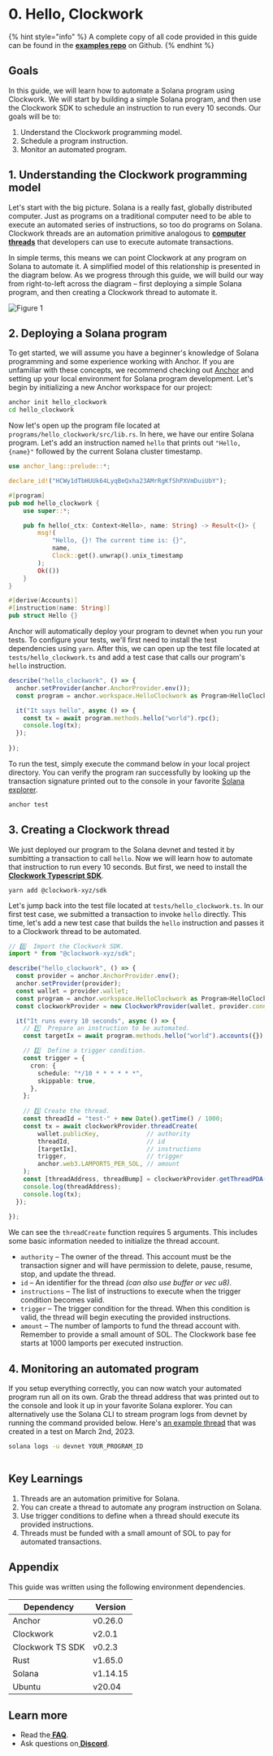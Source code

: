 # 0. Hello, Clockwork

{% hint style="info" %}
A complete copy of all code provided in this guide can be found in the [**examples repo**](https://github.com/clockwork-xyz/examples/tree/main/hello\_clockwork) on Github.
{% endhint %}

## Goals

In this guide, we will learn how to automate a Solana program using Clockwork. We will start by building a simple Solana program, and then use the Clockwork SDK to schedule an instruction to run every 10 seconds. Our goals will be to:

1. Understand the Clockwork programming model.
2. Schedule a program instruction.
3. Monitor an automated program.

## 1. Understanding the Clockwork programming model

Let's start with the big picture. Solana is a really fast, globally distributed computer. Just as programs on a traditional computer need to be able to execute an automated series of instructions, so too do programs on Solana. Clockwork threads are an automation primitive analogous to [**computer threads**](https://en.wikipedia.org/wiki/Thread\_\(computing\)) that developers can use to execute automate transactions.

In simple terms, this means we can point Clockwork at any program on Solana to automate it. A simplified model of this relationship is presented in the diagram below. As we progress through this guide, we will build our way from right-to-left across the diagram – first deploying a simple Solana program, and then creating a Clockwork thread to automate it.

![Figure 1](https://user-images.githubusercontent.com/8634334/222291232-ce195a01-7bdc-4567-8907-14485d19ee91.png)

## 2. Deploying a Solana program

To get started, we will assume you have a beginner's knowledge of Solana programming and some experience working with Anchor. If you are unfamiliar with these concepts, we recommend checking out [Anchor](https://www.anchor-lang.com/) and setting up your local environment for Solana program development. Let's begin by initializing a new Anchor workspace for our project:

```sh
anchor init hello_clockwork
cd hello_clockwork
```

Now let's open up the program file located at `programs/hello_clockwork/src/lib.rs`. In here, we have our entire Solana program. Let's add an instruction named `hello` that prints out `"Hello, {name}"` followed by the current Solana cluster timestamp.

```rust
use anchor_lang::prelude::*;

declare_id!("HCWy1dTbHUUk64LyqBeQxha23AMrRgKfShPXVmDuiUbY");

#[program]
pub mod hello_clockwork {
    use super::*;

    pub fn hello(_ctx: Context<Hello>, name: String) -> Result<()> {
        msg!(
            "Hello, {}! The current time is: {}",
            name,
            Clock::get().unwrap().unix_timestamp
        );
        Ok(())
    }
}

#[derive(Accounts)]
#[instruction(name: String)]
pub struct Hello {}
```

Anchor will automatically deploy your program to devnet when you run your tests. To configure your tests, we'll first need to install the test dependencies using `yarn`. After this, we can open up the test file located at `tests/hello_clockwork.ts` and add a test case that calls our program's `hello` instruction.

```ts
describe("hello_clockwork", () => {
  anchor.setProvider(anchor.AnchorProvider.env());
  const program = anchor.workspace.HelloClockwork as Program<HelloClockwork>;

  it("It says hello", async () => {
    const tx = await program.methods.hello("world").rpc();
    console.log(tx);
  });
  
});
```

To run the test, simply execute the command below in your local project directory. You can verify the program ran successfully by looking up the transaction signature printed out to the console in your favorite [Solana explorer](https://explorer.solana.com).

```sh
anchor test
```

## 3. Creating a Clockwork thread

We just deployed our program to the Solana devnet and tested it by sumbitting a transaction to call `hello`. Now we will learn how to automate that instruction to run every 10 seconds. But first, we need to install the [**Clockwork Typescript SDK**](https://www.npmjs.com/package/@clockwork-xyz/sdk).

```
yarn add @clockwork-xyz/sdk
```

Let's jump back into the test file located at `tests/hello_clockwork.ts`. In our first test case, we submitted a transaction to invoke `hello` directly. This time, let's add a new test case that builds the `hello` instruction and passes it to a Clockwork thread to be automated.

```ts
// 0️⃣  Import the Clockwork SDK.
import * from "@clockwork-xyz/sdk";

describe("hello_clockwork", () => {
  const provider = anchor.AnchorProvider.env();
  anchor.setProvider(provider);
  const wallet = provider.wallet;
  const program = anchor.workspace.HelloClockwork as Program<HelloClockwork>;
  const clockworkProvider = new ClockworkProvider(wallet, provider.connection);

  it("It runs every 10 seconds", async () => {
    // 1️⃣  Prepare an instruction to be automated.
    const targetIx = await program.methods.hello("world").accounts({}).instruction();

    // 2️⃣  Define a trigger condition.
    const trigger = {
      cron: {
        schedule: "*/10 * * * * * *",
        skippable: true,
      },
    };
    
    // 3️⃣ Create the thread.
    const threadId = "test-" + new Date().getTime() / 1000;
    const tx = await clockworkProvider.threadCreate(
        wallet.publicKey,             // authority
        threadId,                     // id
        [targetIx],                   // instructions
        trigger,                      // trigger
        anchor.web3.LAMPORTS_PER_SOL, // amount
    );
    const [threadAddress, threadBump] = clockworkProvider.getThreadPDA(wallet.publicKey, threadId)
    console.log(threadAddress);
    console.log(tx);
  });
  
});
```

We can see the `threadCreate` function requires 5 arguments. This includes some basic information needed to initialize the thread account.

* `authority` – The owner of the thread. This account must be the transaction signer and will have permission to delete, pause, resume, stop, and update the thread.
* `id` – An identifier for the thread _(can also use buffer or vec u8)_.
* `instructions` – The list of instructions to execute when the trigger condition becomes valid.
* `trigger` – The trigger condition for the thread. When this condition is valid, the thread will begin executing the provided instructions.
* `amount` – The number of lamports to fund the thread account with. Remember to provide a small amount of SOL. The Clockwork base fee starts at 1000 lamports per executed instruction.

## 4. Monitoring an automated program

If you setup everything correctly, you can now watch your automated program run all on its own. Grab the thread address that was printed out to the console and look it up in your favorite Solana explorer. You can alternatively use the Solana CLI to stream program logs from devnet by running the command provided below. Here's [an example thread](https://explorer.solana.com/address/3ohRKgNyLS1iTGiUqnzoiFiQcrCLGmr3NWHzq4HW8BdJ?cluster=devnet) that was created in a test on March 2nd, 2023.

```bash
solana logs -u devnet YOUR_PROGRAM_ID
```

<figure><img src="https://user-images.githubusercontent.com/8634334/222591908-bbaa04c5-83b4-46c2-b83b-68e1fef473eb.png" alt=""><figcaption></figcaption></figure>

## Key Learnings

1. Threads are an automation primitive for Solana.
2. You can create a thread to automate any program instruction on Solana.&#x20;
3. Use trigger conditions to define when a thread should execute its provided instructions.&#x20;
4. Threads must be funded with a small amount of SOL to pay for automated transactions.&#x20;

## Appendix

This guide was written using the following environment dependencies.

| Dependency       | Version  |
| ---------------- | -------- |
| Anchor           | v0.26.0  |
| Clockwork        | v2.0.1   |
| Clockwork TS SDK | v0.2.3   |
| Rust             | v1.65.0  |
| Solana           | v1.14.15 |
| Ubuntu           | v20.04   |

## Learn more

* Read the[ **FAQ**](../../FAQ.md#common-errors).
* Ask questions on[ **Discord**](https://discord.gg/epHsTsnUre).

